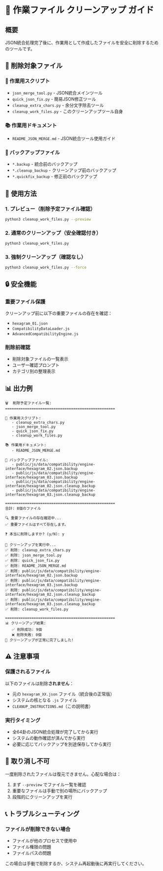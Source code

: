 # 📁 作業ファイル クリーンアップ ガイド

## 概要
JSON統合処理完了後に、作業用として作成したファイルを安全に削除するためのツールです。

## 🎯 削除対象ファイル

### 📜 作業用スクリプト
- `json_merge_tool.py` - JSON統合メインツール
- `quick_json_fix.py` - 簡易JSON修正ツール
- `cleanup_extra_chars.py` - 余分文字除去ツール
- `cleanup_work_files.py` - このクリーンアップツール自身

### 📚 作業用ドキュメント
- `README_JSON_MERGE.md` - JSON統合ツール使用ガイド

### 💾 バックアップファイル
- `*.backup` - 統合前のバックアップ
- `*.cleanup_backup` - クリーンアップ前のバックアップ
- `*.quickfix_backup` - 修正前のバックアップ

## 🚀 使用方法

### 1. プレビュー（削除予定ファイル確認）
```bash
python3 cleanup_work_files.py --preview
```

### 2. 通常のクリーンアップ（安全確認付き）
```bash
python3 cleanup_work_files.py
```

### 3. 強制クリーンアップ（確認なし）
```bash
python3 cleanup_work_files.py --force
```

## 🔒 安全機能

### 重要ファイル保護
クリーンアップ前に以下の重要ファイルの存在を確認：
- `hexagram_01.json`
- `CompatibilityDataLoader.js`  
- `AdvancedCompatibilityEngine.js`

### 削除前確認
- 削除対象ファイルの一覧表示
- ユーザー確認プロンプト
- カテゴリ別の整理表示

## 📊 出力例

```
🗑️  削除予定ファイル一覧:
==================================================

📜 作業用スクリプト:
   - cleanup_extra_chars.py
   - json_merge_tool.py
   - quick_json_fix.py
   - cleanup_work_files.py

📚 作業用ドキュメント:
   - README_JSON_MERGE.md

💾 バックアップファイル:
   - public/js/data/compatibility/engine-interface/hexagram_02.json.backup
   - public/js/data/compatibility/engine-interface/hexagram_03.json.backup
   - public/js/data/compatibility/engine-interface/hexagram_02.json.cleanup_backup
   - public/js/data/compatibility/engine-interface/hexagram_03.json.cleanup_backup

==================================================
合計: 8個のファイル

🔍 重要ファイルの存在確認中...
✅ 重要ファイルはすべて存在します。

❓ 本当に削除しますか? (y/N): y

🧹 クリーンアップを実行中...
✅ 削除: cleanup_extra_chars.py
✅ 削除: json_merge_tool.py
✅ 削除: quick_json_fix.py
✅ 削除: README_JSON_MERGE.md
✅ 削除: public/js/data/compatibility/engine-interface/hexagram_02.json.backup
✅ 削除: public/js/data/compatibility/engine-interface/hexagram_03.json.backup
✅ 削除: public/js/data/compatibility/engine-interface/hexagram_02.json.cleanup_backup
✅ 削除: public/js/data/compatibility/engine-interface/hexagram_03.json.cleanup_backup
✅ 削除: cleanup_work_files.py

==================================================
📊 クリーンアップ結果:
   ✅ 削除成功: 9個
   ❌ 削除失敗: 0個
🎉 クリーンアップが正常に完了しました!
```

## ⚠️ 注意事項

### 保護されるファイル
以下のファイルは削除**されません**：
- 元の `hexagram_XX.json` ファイル（統合後の正常版）
- システムの核となる `.js` ファイル
- `CLEANUP_INSTRUCTIONS.md`（この説明書）

### 実行タイミング
- 全64卦のJSON統合処理が完了してから実行
- システムの動作確認が済んでから実行
- 必要に応じてバックアップを別途保存してから実行

## 🔄 取り消し不可
一度削除されたファイルは復元できません。心配な場合は：
1. まず `--preview` でファイル一覧を確認
2. 重要なファイルは手動で別の場所にバックアップ
3. 段階的にクリーンアップを実行

## 📞 トラブルシューティング

### ファイルが削除できない場合
- ファイルが他のプロセスで使用中
- ファイル権限の問題
- ファイルパスの問題

この場合は手動で削除するか、システム再起動後に再実行してください。